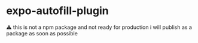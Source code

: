 # expo-autofill-plugin


⚠️ this is not a npm package and not ready for production i will publish as a package as soon as possible  
